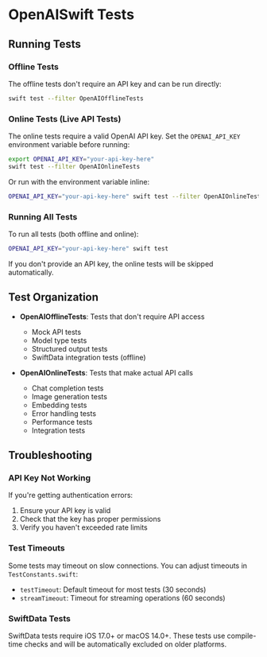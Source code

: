 # OpenAISwift Tests

## Running Tests

### Offline Tests
The offline tests don't require an API key and can be run directly:

```bash
swift test --filter OpenAIOfflineTests
```

### Online Tests (Live API Tests)
The online tests require a valid OpenAI API key. Set the `OPENAI_API_KEY` environment variable before running:

```bash
export OPENAI_API_KEY="your-api-key-here"
swift test --filter OpenAIOnlineTests
```

Or run with the environment variable inline:

```bash
OPENAI_API_KEY="your-api-key-here" swift test --filter OpenAIOnlineTests
```

### Running All Tests
To run all tests (both offline and online):

```bash
OPENAI_API_KEY="your-api-key-here" swift test
```

If you don't provide an API key, the online tests will be skipped automatically.

## Test Organization

- **OpenAIOfflineTests**: Tests that don't require API access
  - Mock API tests
  - Model type tests
  - Structured output tests
  - SwiftData integration tests (offline)
  
- **OpenAIOnlineTests**: Tests that make actual API calls
  - Chat completion tests
  - Image generation tests
  - Embedding tests
  - Error handling tests
  - Performance tests
  - Integration tests

## Troubleshooting

### API Key Not Working
If you're getting authentication errors:
1. Ensure your API key is valid
2. Check that the key has proper permissions
3. Verify you haven't exceeded rate limits

### Test Timeouts
Some tests may timeout on slow connections. You can adjust timeouts in `TestConstants.swift`:
- `testTimeout`: Default timeout for most tests (30 seconds)
- `streamTimeout`: Timeout for streaming operations (60 seconds)

### SwiftData Tests
SwiftData tests require iOS 17.0+ or macOS 14.0+. These tests use compile-time checks and will be automatically excluded on older platforms.